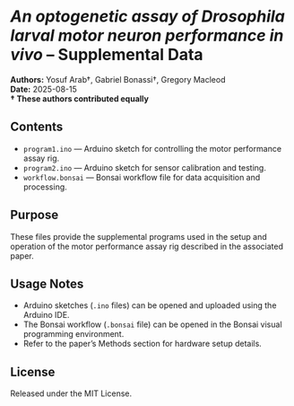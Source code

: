 # *An optogenetic assay of Drosophila larval motor neuron performance in vivo* – Supplemental Data

**Authors:** Yosuf Arab†, Gabriel Bonassi†, Gregory Macleod  
**Date:** 2025-08-15  
**† These authors contributed equally**

## Contents
- `program1.ino` — Arduino sketch for controlling the motor performance assay rig.  
- `program2.ino` — Arduino sketch for sensor calibration and testing.  
- `workflow.bonsai` — Bonsai workflow file for data acquisition and processing.  

## Purpose
These files provide the supplemental programs used in the setup and operation of the motor performance assay rig described in the associated paper.

## Usage Notes
- Arduino sketches (`.ino` files) can be opened and uploaded using the Arduino IDE.  
- The Bonsai workflow (`.bonsai` file) can be opened in the Bonsai visual programming environment.  
- Refer to the paper’s Methods section for hardware setup details.

  

## License
Released under the MIT License.
